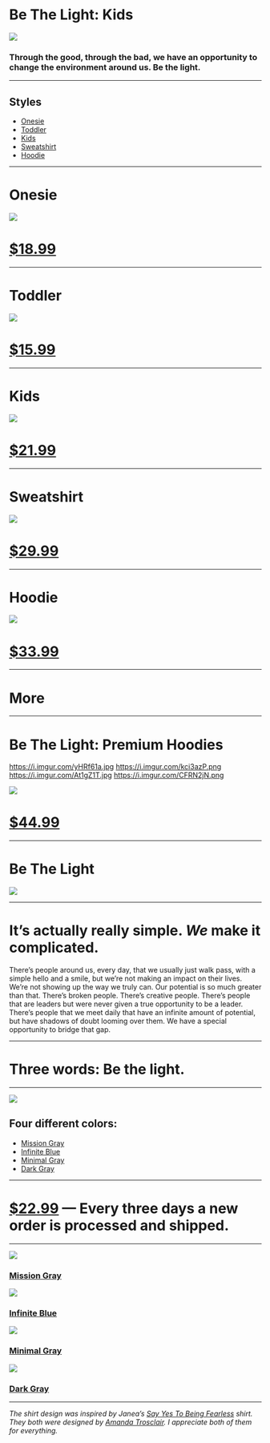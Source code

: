 # Be The Light: Kids

![][image-1]

### Through the good, through the bad, we have an opportunity to change the environment around us. Be the light.

---- 

## Styles

- [Onesie][1]
- [Toddler][2]
- [Kids][3]
- [Sweatshirt][4]
- [Hoodie][5]

---- 

# Onesie

![][image-2]

# [$18.99][6]

---- 

# Toddler

![][image-3]

# [$15.99][7]

---- 

# Kids

![][image-4]

# [$21.99][8]

---- 

# Sweatshirt

![][image-5]

# [$29.99][9]

---- 

# Hoodie

![][image-6]

# [$33.99][10]

---- 

# More

---- 

# Be The Light: Premium Hoodies

https://i.imgur.com/yHRf61a.jpg
https://i.imgur.com/kci3azP.png
https://i.imgur.com/At1gZ1T.jpg
https://i.imgur.com/CFRN2jN.png

![][image-7]

# [$44.99][11]

---- 

# Be The Light

![][image-8]

---- 

# It’s actually really simple. *We* make it complicated.

There’s people around us, every day, that we usually just walk pass, with a simple hello and a smile, but we’re not making an impact on their lives. We’re not showing up the way we truly can. Our potential is so much greater than that. There’s broken people. There’s creative people. There’s people that are leaders but were never given a true opportunity to be a leader. There’s people that we meet daily that have an infinite amount of potential, but have shadows of doubt looming over them. We have a special opportunity to bridge that gap.

---- 

# Three words: **Be the light.**

---- 

![][image-9]

## Four different colors:

- [Mission Gray][12]
- [Infinite Blue][13]
- [Minimal Gray][14]
- [Dark Gray][15]

---- 

# [$22.99][16] — Every three days a new order is processed and shipped.

---- 

![][image-10]

### [Mission Gray][17]

![][image-11]

### [Infinite Blue][18]

![][image-12]

### [Minimal Gray][19]

![][image-13]

### [Dark Gray][20]

---- 

*The shirt design was inspired by Janea’s [Say Yes To Being Fearless][21] shirt. They both were designed by [Amanda Trosclair][22]. I appreciate both of them for everything.*

[1]:	https://teespring.com/be-the-light-for-kids
[2]:	https://teespring.com/be-the-light-for-kids
[3]:	https://teespring.com/be-the-light-for-kids
[4]:	https://teespring.com/be-the-light-for-kids
[5]:	https://teespring.com/be-the-light-for-kids
[6]:	https://teespring.com/be-the-light-for-kids
[7]:	https://teespring.com/be-the-light-for-kids
[8]:	https://teespring.com/be-the-light-for-kids
[9]:	https://teespring.com/be-the-light-for-kids
[10]:	https://teespring.com/be-the-light-for-kids
[11]:	https://teespring.com/premium-light-hoodie?pid=227&cid=2665
[12]:	https://nshp.xyz/2vFzpyJ
[13]:	https://nshp.xyz/2vFzpyJ
[14]:	https://nshp.xyz/2vFzpyJ
[15]:	https://nshp.xyz/2vFzpyJ
[16]:	https://nshp.xyz/2vFzpyJ
[17]:	https://nshp.xyz/2vFzpyJ
[18]:	https://nshp.xyz/2vFzpyJ
[19]:	https://nshp.xyz/2vFzpyJ
[20]:	https://nshp.xyz/2vFzpyJ
[21]:	https://www.bonfire.com/say-yes-to-being-fearless/
[22]:	https://www.facebook.com/profile.php?id=100000458017353

[image-1]:	https://vangogh.teespring.com/v3/image/xdDLO7lpsRNhPA70dK3GXUktIMo/480/560.jpg
[image-2]:	https://vangogh.teespring.com/v3/image/c5SLo1osxLeVbPyswFt3hGPLuIU/480/560.jpg
[image-3]:	https://vangogh.teespring.com/v3/image/eAB-BdZAh7uoSHARTsVFSxZ1LpQ/480/560.jpg
[image-4]:	https://vangogh.teespring.com/v3/image/nvdQnOcQClwWdPsqTdzEInx3I0E/480/560.jpg
[image-5]:	https://vangogh.teespring.com/v3/image/W3RGzXatEmhakdXB1GLe53cqdBI/480/560.jpg
[image-6]:	https://vangogh.teespring.com/v3/image/6ppYx36pY2DDzyS08fDlxzjicU4/480/560.jpg
[image-7]:	https://i.imgur.com/RKYWznh.jpg
[image-8]:	https://i.imgur.com/93acvjN.png
[image-9]:	https://i.imgur.com/jXBesPg.png
[image-10]:	https://i.imgur.com/g7QLxoL.png
[image-11]:	https://i.imgur.com/Rd4EkZ4.png
[image-12]:	https://i.imgur.com/L53FMw6.png
[image-13]:	https://i.imgur.com/6iKwIj2.png